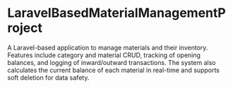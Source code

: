 # LaravelBasedMaterialManagementProject
A Laravel-based application to manage materials and their inventory. Features include category and material CRUD, tracking of opening balances, and logging of inward/outward transactions. The system also calculates the current balance of each material in real-time and supports soft deletion for data safety.
